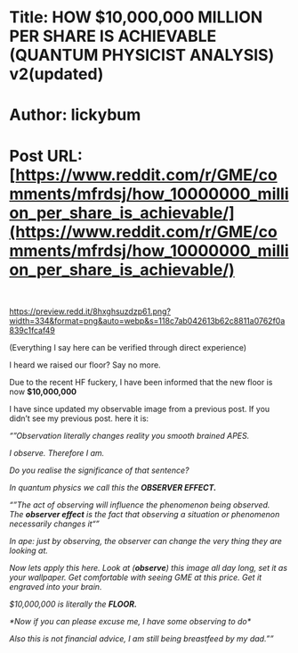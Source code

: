 # Title: HOW $10,000,000 MILLION PER SHARE IS ACHIEVABLE (QUANTUM PHYSICIST ANALYSIS) v2(updated)
# Author: lickybum
# Post URL: [https://www.reddit.com/r/GME/comments/mfrdsj/how_10000000_million_per_share_is_achievable/](https://www.reddit.com/r/GME/comments/mfrdsj/how_10000000_million_per_share_is_achievable/)


&#x200B;

https://preview.redd.it/8hxghsuzdzp61.png?width=334&format=png&auto=webp&s=118c7ab042613b62c8811a0762f0a839c1fcaf49

 

(Everything I say here can be verified through direct experience)

I heard we raised our floor? Say no more.

Due to the recent HF fuckery, I have been informed that the new floor is now **$10,000,000**

I have since updated my observable image from a previous post. If you didn’t see my previous post. here it is:

*“”Observation literally changes reality you smooth brained APES.* 

*I observe. Therefore I am.* 

*Do you realise the significance of that sentence?*

*In quantum physics we call this the* ***OBSERVER EFFECT.***

*“”The act of observing will influence the phenomenon being observed. The* ***observer effect*** *is the fact that observing a situation or phenomenon necessarily changes it“”*

*In ape: just by observing, the observer can change the very thing they are looking at.*

*Now lets apply this here. Look at (****observe****) this image all day long, set it as your wallpaper. Get comfortable with seeing GME at this price. Get it engraved into your brain.*

*$10,000,000 is literally the* ***FLOOR.***

*\*Now if you can please excuse me, I have some observing to do\**

*Also this is not financial advice, I am still being breastfeed by my dad.””*